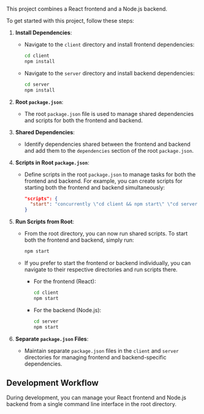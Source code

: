 This project combines a React frontend and a Node.js backend.

To get started with this project, follow these steps:

1. **Install Dependencies**:
   - Navigate to the `client` directory and install frontend dependencies:
     ```bash
     cd client
     npm install
     ```
   - Navigate to the `server` directory and install backend dependencies:
     ```bash
     cd server
     npm install
     ```

2. **Root `package.json`**:
   - The root `package.json` file is used to manage shared dependencies and scripts for both the frontend and backend.

3. **Shared Dependencies**:
   - Identify dependencies shared between the frontend and backend and add them to the `dependencies` section of the root `package.json`.

4. **Scripts in Root `package.json`**:
   - Define scripts in the root `package.json` to manage tasks for both the frontend and backend. For example, you can create scripts for starting both the frontend and backend simultaneously:
     ```json
     "scripts": {
       "start": "concurrently \"cd client && npm start\" \"cd server && npm start\""
     }
     ```

5. **Run Scripts from Root**:
   - From the root directory, you can now run shared scripts. To start both the frontend and backend, simply run:
     ```bash
     npm start
     ```

   - If you prefer to start the frontend or backend individually, you can navigate to their respective directories and run scripts there.

     - For the frontend (React):
       ```bash
       cd client
       npm start
       ```

     - For the backend (Node.js):
       ```bash
       cd server
       npm start
       ```

6. **Separate `package.json` Files**:
   - Maintain separate `package.json` files in the `client` and `server` directories for managing frontend and backend-specific dependencies.

## Development Workflow

During development, you can manage your React frontend and Node.js backend from a single command line interface in the root directory.
